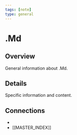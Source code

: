 ```yaml
---
tags: [note]
type: general
---
```


# .Md

## Overview
General information about .Md.

## Details
Specific information and content.

## Connections
-
- [[MASTER_INDEX]]
